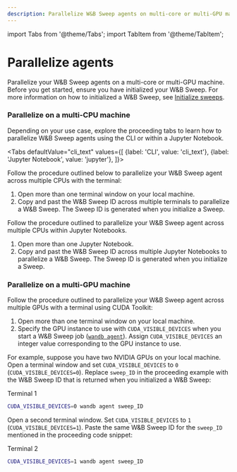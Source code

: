```yaml
---
description: Parallelize W&B Sweep agents on multi-core or multi-GPU machine.
---
```


import Tabs from '@theme/Tabs';
import TabItem from '@theme/TabItem';

# Parallelize agents

<head>
  <title>Parallelize agents</title>
</head>

Parallelize your W&B Sweep agents on a multi-core or multi-GPU machine. Before you get started, ensure you have initialized your W&B Sweep. For more information on how to initialized a W&B Sweep, see [Initialize sweeps](https://docs.wandb.ai/guides/sweeps/initialize-sweeps).

### Parallelize on a multi-CPU machine

Depending on your use case, explore the proceeding tabs to learn how to parallelize W&B Sweep agents using the CLI or within a Jupyter Notebook.


<Tabs
  defaultValue="cli_text"
  values={[
    {label: 'CLI', value: 'cli_text'},
    {label: 'Jupyter Notebook', value: 'jupyter'},
  ]}>
  <TabItem value="cli_text">

Follow the procedure outlined below to parallelize your W&B Sweep agent across multiple CPUs with the terminal:  

1. Open more than one terminal window on your local machine.
2. Copy and past the W&B Sweep ID across multiple terminals to parallelize a W&B Sweep. The Sweep ID is generated when you initialize a Sweep.


  </TabItem>
  <TabItem value="jupyter">

Follow the procedure outlined to parallelize your W&B Sweep agent across multiple CPUs within Jupyter Notebooks.  

1. Open more than one Jupyter Notebook.
2. Copy and past the W&B Sweep ID across multiple Jupyter Notebooks to parallelize a W&B Sweep. The Sweep ID is generated when you initialize a Sweep.


  </TabItem>
</Tabs>

### Parallelize on a multi-GPU machine

Follow the procedure outlined to parallelize your W&B Sweep agent across multiple GPUs with a terminal using CUDA Toolkit:

1. Open more than one terminal window on your local machine.
2. Specify the GPU instance to use with `CUDA_VISIBLE_DEVICES` when you start a W&B Sweep job ([`wandb agent`](https://docs.wandb.ai/ref/cli/wandb-agent)). Assign `CUDA_VISIBLE_DEVICES` an integer value corresponding to the GPU instance to use.

For example, suppose you have two NVIDIA GPUs on your local machine. Open a terminal window and set `CUDA_VISIBLE_DEVICES` to `0` (`CUDA_VISIBLE_DEVICES=0`). Replace `sweep_ID` in the proceeding example with the W&B Sweep ID that is returned when you initialized a W&B Sweep:

Terminal 1

```bash
CUDA_VISIBLE_DEVICES=0 wandb agent sweep_ID
```

Open a second terminal window. Set `CUDA_VISIBLE_DEVICES` to `1` (`CUDA_VISIBLE_DEVICES=1`). Paste the same W&B Sweep ID for the `sweep_ID` mentioned in the proceeding code snippet:

Terminal 2

```bash
CUDA_VISIBLE_DEVICES=1 wandb agent sweep_ID
```
